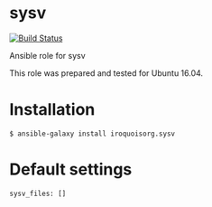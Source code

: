 # sysv

[![Build Status](https://travis-ci.com/iroquoisorg/ansible-role-sysv.svg?branch=master)](https://travis-ci.com/iroquoisorg/ansible-role-memcached)

Ansible role for sysv

This role was prepared and tested for Ubuntu 16.04.

# Installation

`$ ansible-galaxy install iroquoisorg.sysv`

# Default settings

```
sysv_files: []

```
